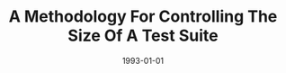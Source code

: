 ---
title: "A Methodology For Controlling The Size Of A Test Suite"
date: 1993-01-01
venue: ""
paperurl: https://doi.org/10.1145/152388.152391
authors: "Mary Jean Harrold, Rajiv Gupta and Mary Lou Soffa"
awards: ""
---